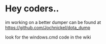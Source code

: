# Hey coders..
im working on a better dumper can be found at https://github.com/Jochnickel/dota_dump

look for the windows.cmd code in the wiki
